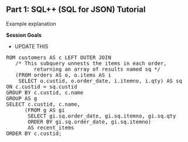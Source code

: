 ## <b>Part 1: SQL++ (SQL for JSON) Tutorial </b>

Example explanation

<b>Session Goals</b>

* UPDATE THIS

<pre id="example">
ROM customers AS c LEFT OUTER JOIN
   /* This subquery unnests the items in each order,
         returning an array of results named sq */
   (FROM orders AS o, o.items AS i
    SELECT o.custid, o.order_date, i.itemno, i.qty) AS sq
ON c.custid = sq.custid
GROUP BY c.custid, c.name
GROUP AS g
SELECT c.custid, c.name,
      (FROM g AS gi
       SELECT gi.sq.order_date, gi.sq.itemno, gi.sq.qty
       ORDER BY gi.sq.order_date, gi.sq.itemno)
       AS recent_items
ORDER BY c.custid;
</pre>
